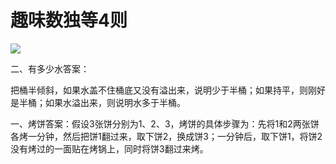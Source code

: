 # 趣味数独等4则

![](http://www.yilinzazhi.com/images/yili/yili201222/yili20122279.jpg)

二、有多少水答案：

把桶半倾斜，如果水盖不住桶底又没有溢出来，说明少于半桶；如果持平，则刚好是半桶；如果水溢出来，则说明水多于半桶。

一、烤饼答案：假设3张饼分别为1、2、3，烤饼的具体步骤为：先将1和2两张饼各烤一分钟，然后把饼1翻过来，取下饼2，换成饼3；一分钟后，取下饼1，将饼2没有烤过的一面贴在烤锅上，同时将饼3翻过来烤。